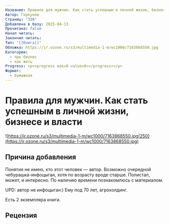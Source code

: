 ```yaml
---
Название: Правила для мужчин. Как стать успешным в личной жизни, бизнесе и власти
Автор: Горкунов
Страниц: "336"
Добавлена в базу: 2025-04-13
Прочитана: false
Начал читать: 
Закончил читать: 
Тип: "[[Книга]]"
Обложка: https://ir.ozone.ru/s3/multimedia-1-m/wc1000/7163868550.jpg
Категории:
  - про бизнес
  - как жить
Progress: <p><progress max=0 value=0></progress></p>
Формат:
  - бумажная
---
```

# Правила для мужчин. Как стать успешным в личной жизни, бизнесе и власти

![https://ir.ozone.ru/s3/multimedia-1-m/wc1000/7163868550.jpg|250](https://ir.ozone.ru/s3/multimedia-1-m/wc1000/7163868550.jpg)

## Причина добавления

Понятия не имею, кто этот человек — автор. Возможно очередной чебурашка-инфоцыган, хотя по возрасту вроде старше. Полистал, может, и интересно. По наличию времени познакомлюсь с материалом.

UPD: автор не инфоцыган:) Ему под 70 лет, агрохолдинг.

Есть 2 экземпляра книги.

## Рецензия